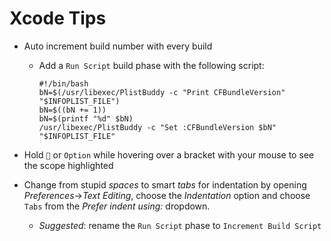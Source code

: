 <!-- permalink: f0771b2f44b613a40f7078de16db0875 DO NOT DELETE OR EDIT THIS LINE -->
# Xcode Tips

* Auto increment build number with every build
	* Add a `Run Script` build phase with the following script:
		```
		#!/bin/bash
		bN=$(/usr/libexec/PlistBuddy -c "Print CFBundleVersion" "$INFOPLIST_FILE")
		bN=$((bN += 1))
		bN=$(printf "%d" $bN)
		/usr/libexec/PlistBuddy -c "Set :CFBundleVersion $bN" "$INFOPLIST_FILE"
		```

* Hold `` or `Option` while hovering over a bracket with your mouse to see the scope highlighted
* Change from stupid *spaces* to smart *tabs* for indentation by opening *Preferences*->*Text Editing*, choose the *Indentation* option and choose `Tabs` from the *Prefer indent using:* dropdown.
	* *Suggested*: rename the `Run Script` phase to `Increment Build Script`
